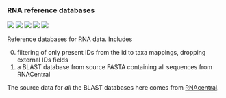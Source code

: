 ### RNA reference databases

[![](https://travis-ci.org/era7bio/18s-its-database.svg?branch=master)](https://travis-ci.org/era7bio/18s-its-database)
[![](https://img.shields.io/codacy/???.svg)](https://www.codacy.com/app/era7bio/18s-its-database)
[![](https://img.shields.io/github/release/era7bio/18s-its-database.svg)](https://github.com/era7bio/18s-its-database/releases/latest)
[![](https://img.shields.io/badge/license-AGPLv3-blue.svg)](https://tldrlegal.com/license/gnu-affero-general-public-license-v3-%28agpl-3.0%29)
[![](https://img.shields.io/badge/contact-gitter_chat-dd1054.svg)](https://gitter.im/era7bio/18s-its-database)

Reference databases for RNA data. Includes

0. filtering of only present IDs from the id to taxa mappings, dropping external IDs fields
1. a BLAST database from source FASTA containing all sequences from RNACentral
<!-- 2. statika bundles for both making new database releases and using them -->

The source data for *all* the BLAST databases here comes from [RNAcentral](http://rnacentral.org/).
